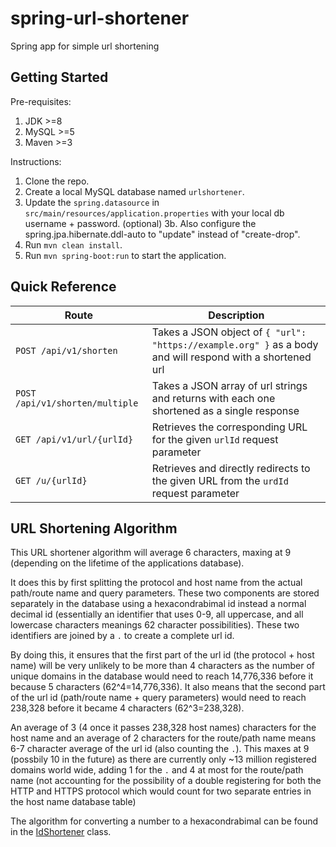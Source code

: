 # spring-url-shortener
Spring app for simple url shortening

## Getting Started

Pre-requisites:
1. JDK >=8
2. MySQL >=5
3. Maven >=3

Instructions:
1. Clone the repo.
2. Create a local MySQL database named `urlshortener`.
3. Update the `spring.datasource` in `src/main/resources/application.properties` with your local db username + password.
(optional) 3b. Also configure the spring.jpa.hibernate.ddl-auto to "update" instead of "create-drop".
4. Run `mvn clean install`.
5. Run `mvn spring-boot:run` to start the application.

## Quick Reference

| Route | Description |
| --- | --- |
| `POST /api/v1/shorten` | Takes a JSON object of `{ "url": "https://example.org" }` as a body and will respond with a shortened url |
| `POST /api/v1/shorten/multiple` | Takes a JSON array of url strings and returns with each one shortened as a single response |
| `GET /api/v1/url/{urlId}` | Retrieves the corresponding URL for the given `urlId` request parameter |
| `GET /u/{urlId}` | Retrieves and directly redirects to the given URL from the `urdId` request parameter |

## URL Shortening Algorithm

This URL shortener algorithm will average 6 characters, maxing at 9 (depending on the lifetime of the applications database).

It does this by first splitting the protocol and host name from the actual path/route name and query parameters. These two components are stored separately in the database using a hexacondrabimal id instead a normal decimal id (essentially an identifier that uses 0-9, all uppercase, and all lowercase characters meanings 62 character possibilities). These two identifiers are joined by a `.` to create a complete url id.

By doing this, it ensures that the first part of the url id (the protocol + host name) will be very unlikely to be more than 4 characters as the number of unique domains in the database would need to reach 14,776,336 before it because 5 characters (62^4=14,776,336). It also means that the second part of the url id (path/route name + query parameters) would need to reach 238,328 before it became 4 characters (62^3=238,328).

An average of 3 (4 once it passes 238,328 host names) characters for the host name and an average of 2 characters for the route/path name means 6-7 character average of the url id (also counting the `.`). This maxes at 9 (possbily 10 in the future) as there are currently only ~13 million registered domains world wide, adding 1 for the `.` and 4 at most for the route/path name (not accounting for the possibility of a double registering for both the HTTP and HTTPS protocol which would count for two separate entries in the host name database table)

The algorithm for converting a number to a hexacondrabimal can be found in the [IdShortener](./src/main/java/com/brandonburrus/urlshortener/util/IdShortener.java) class.

